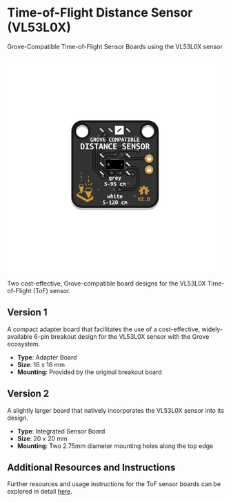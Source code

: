 # Time-of-Flight Distance Sensor (VL53L0X)

Grove-Compatible Time-of-Flight Sensor Boards using the VL53L0X sensor

![ToF Preview](V2_Integrated_Sensor/Assets/ToF_v2_VL53L0X.png)

Two cost-effective, Grove-compatible board designs for the VL53L0X Time-of-Flight (ToF) sensor.

## Version 1

A compact adapter board that facilitates the use of a cost-effective, widely-available 6-pin breakout design for the VL53L0X sensor with the Grove ecosystem.

- **Type**: Adapter Board
- **Size**: 16 x 16 mm
- **Mounting**: Provided by the original breakout board

## Version 2

A slightly larger board that natively incorporates the VL53L0X sensor into its design.

- **Type**: Integrated Sensor Board
- **Size**: 20 x 20 mm
- **Mounting**: Two 2.75mm diameter mounting holes along the top edge

## Additional Resources and Instructions

Further resources and usage instructions for the ToF sensor boards can be explored in detail [here](https://id-studiolab.github.io/Connected-Interaction-Kit/components/time-of-flight-distance-sensor/time-of-flight-distance-sensor.html).

